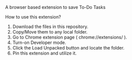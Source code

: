 A browser based extension to save To-Do Tasks

How to use this extension?

1. Download the files in this repository.
2. Copy/Move them to any local folder.
3. Go to Chrome extension page ( chrome://extensions/ ).
4. Turn-on Developer mode.
5. Click the Load Unpacked button and locate the folder.
6. Pin this extension and utilize it.
